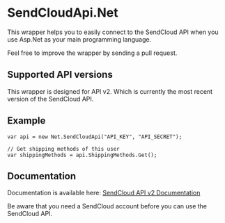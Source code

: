 # SendCloudApi.Net

This wrapper helps you to easily connect to the SendCloud API when you use Asp.Net as your main programming language.

Feel free to improve the wrapper by sending a pull request.

## Supported API versions
This wrapper is designed for API v2. Which is currently the most recent version of the SendCloud API.

## Example
```
var api = new Net.SendCloudApi("API_KEY", "API_SECRET");

// Get shipping methods of this user
var shippingMethods = api.ShippingMethods.Get();
```

## Documentation
Documentation is available here:
[SendCloud API v2 Documentation](https://docs.sendcloud.sc/api/v2/index.html)

Be aware that you need a SendCloud account before you can use the SendCloud API.
